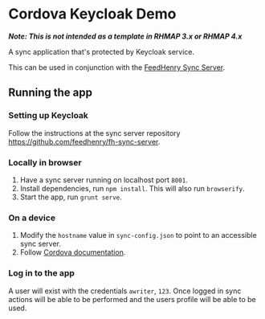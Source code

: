 # Cordova Keycloak Demo

***Note: This is not intended as a template in RHMAP 3.x or RHMAP 4.x***

A sync application that's protected by Keycloak service.

This can be used in conjunction with the [FeedHenry Sync Server](https://github.com/feedhenry/fh-sync-server).

## Running the app

### Setting up Keycloak
Follow the instructions at the sync server repository https://github.com/feedhenry/fh-sync-server.

### Locally in browser

1. Have a sync server running on localhost port `8001`.
2. Install dependencies, run `npm install`. This will also run `browserify`.
3. Start the app, run `grunt serve`.

### On a device

1. Modify the `hostname` value in `sync-config.json` to point to an accessible sync server.
2. Follow [Cordova documentation](https://cordova.apache.org/docs/en/2.7.0/guide/command-line/).

### Log in to the app
A user will exist with the credentials `awriter`, `123`. Once logged in sync
actions will be able to be performed and the users profile will be able to be
used.
